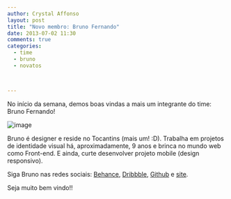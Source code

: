 ```yaml
---
author: Crystal Affonso
layout: post
title: "Novo membro: Bruno Fernando"
date: 2013-07-02 11:30
comments: true
categories:
  - time
  - bruno
  - novatos



---
```


No início da semana, demos boas vindas a mais um integrante do time: Bruno Fernando!

<!--more-->

![image](/blog/images/bruno.jpg)

Bruno é designer e reside no Tocantins (mais um! :D). Trabalha em projetos de identidade visual há, aproximadamente, 9 anos e brinca no mundo web como Front-end. E ainda, curte desenvolver projeto mobile (design responsivo).

Siga Bruno nas redes sociais: [Behance](http://www.behance.net/3runo), [Dribbble](http://dribbble.com/3runo), [Github](https://github.com/3runoDesign) e [site](http://3runo.com.br/).

Seja muito bem vindo!!
